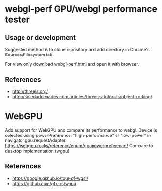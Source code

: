 # webgl-perf GPU/webgl performance tester

## Usage or development

Suggested method is to clone repository and add directory in Chrome's Sources/Filesystem tab.

For view only download webgl-perf.html and open it with browser.

## References
- http://threejs.org/
- http://soledadpenades.com/articles/three-js-tutorials/object-picking/


# WebGPU
Add support for WebGPU and compare its performance to webgl.
Device is selected using  powerPreference: "high-performance" or "low-power" in navigator.gpu.requestAdapter https://webgpu.rocks/reference/enum/gpupowerpreference/
Compare to desktop implementation (wgpu)

## References
- https://google.github.io/tour-of-wgsl/
- https://github.com/gfx-rs/wgpu


